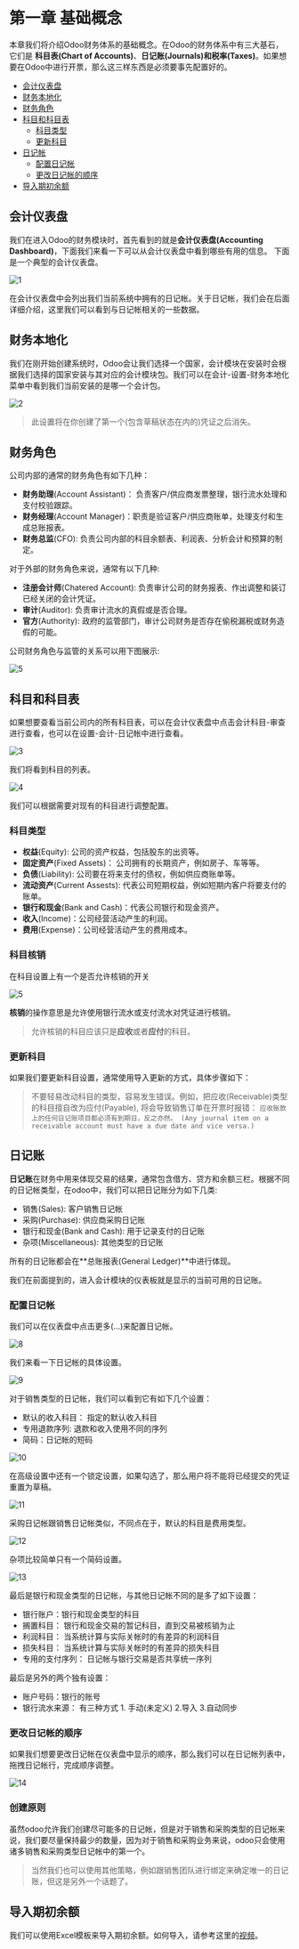 # 第一章 基础概念

本章我们将介绍Odoo财务体系的基础概念。在Odoo的财务体系中有三大基石，它们是
**科目表(Chart of Accounts)**、**日记账(Journals)**和**税率(Taxes)**。如果想要在Odoo中进行开票，那么这三样东西是必须要事先配置好的。

* [会计仪表盘](#会计仪表盘)
* [财务本地化](#财务本地化)
* [财务角色](#财务角色)
* [科目和科目表](#科目和科目表)
  * [科目类型](#科目类型)
  * [更新科目](#更新科目)
* [日记帐](#日记账)
  * [配置日记帐](#配置日记帐)
  * [更改日记帐的顺序](#更改日记帐的顺序)
* [导入期初余额](#导入期初余额)

## 会计仪表盘

我们在进入Odoo的财务模块时，首先看到的就是**会计仪表盘(Accounting Dashboard)**，下面我们来看一下可以从会计仪表盘中看到哪些有用的信息。
下面是一个典型的会计仪表盘。

![1](./images/AC1.png)

在会计仪表盘中会列出我们当前系统中拥有的日记帐。关于日记帐，我们会在后面详细介绍，这里我们可以看到与日记帐相关的一些数据。

## 财务本地化

我们在刚开始创建系统时，Odoo会让我们选择一个国家，会计模块在安装时会根据我们选择的国家安装与其对应的会计模块包。我们可以在会计-设置-财务本地化菜单中看到我们当前安装的是哪一个会计包。

![2](./images/AC2.png)

> 此设置将在你创建了第一个(包含草稿状态在内的)凭证之后消失。


## 财务角色

公司内部的通常的财务角色有如下几种：

* **财务助理**(Account Assistant)： 负责客户/供应商发票整理，银行流水处理和支付校验跟踪。
* **财务经理**(Account Manager)：职责是验证客户/供应商账单，处理支付和生成总账报表。
* **财务总监**(CFO): 负责公司内部的科目余额表、利润表、分析会计和预算的制定。

对于外部的财务角色来说，通常有以下几种:

* **注册会计师**(Chatered Account): 负责审计公司的财务报表、作出调整和装订已经关闭的会计凭证。
* **审计**(Auditor): 负责审计流水的真假或是否合理。
* **官方**(Authority): 政府的监管部门，审计公司财务是否存在偷税漏税或财务造假的可能。

公司财务角色与监管的关系可以用下图展示:

![5](./images/AC5.png)

## 科目和科目表

如果想要查看当前公司内的所有科目表，可以在会计仪表盘中点击会计科目-审查进行查看，也可以在设置-会计-日记帐中进行查看。

![3](./images/AC3.png)

我们将看到科目的列表。

![4](./images/AC4.png)

我们可以根据需要对现有的科目进行调整配置。

### 科目类型

* **权益**(Equity): 公司的资产权益，包括股东的出资等。
* **固定资产**(Fixed Assets)： 公司拥有的长期资产，例如房子、车等等。
* **负债**(Liability): 公司要在将来支付的债权，例如供应商账单等。
* **流动资产**(Current Assests): 代表公司短期权益，例如短期内客户将要支付的账单。
* **银行和现金**(Bank and Cash)：代表公司银行和现金资产。
* **收入**(Income)：公司经营活动产生的利润。
* **费用**(Expense)：公司经营活动产生的费用成本。

### 科目核销

在科目设置上有一个是否允许核销的开关

![5](./images/AC6.png)

**核销**的操作意思是允许使用银行流水或支付流水对凭证进行核销。

> 允许核销的科目应该只是**应收**或者**应付**的科目。

### 更新科目

如果我们要更新科目设置，通常使用导入更新的方式，具体步骤如下：

> 不要轻易改动科目的类型，容易发生错误。例如，把应收(Receivable)类型的科目擅自改为应付(Payable), 将会导致销售订单在开票时报错：
    ```
    应收账款上的任何日记账项目都必须有到期日，反之亦然。
    (Any journal item on a receivable account must have a due date and vice versa.)
    ```

## 日记账

**日记账**在财务中用来体现交易的结果，通常包含借方、贷方和余额三栏。根据不同的日记帐类型，在odoo中，我们可以把日记账分为如下几类:

* 销售(Sales): 客户销售日记帐
* 采购(Purchase): 供应商采购日记账
* 银行和现金(Bank and Cash): 用于记录支付的日记账
* 杂项(Miscellaneous): 其他类型的日记账

所有的日记账都会在**总账报表(General Ledger)**中进行体现。

我们在前面提到的，进入会计模块的仪表板就是显示的当前可用的日记账。

### 配置日记帐

我们可以在仪表盘中点击更多(...)来配置日记帐。

![8](./images/AC8.png)

我们来看一下日记帐的具体设置。

![9](./images/AC9.png)

对于销售类型的日记帐，我们可以看到它有如下几个设置：

* 默认的收入科目： 指定的默认收入科目
* 专用退款序列: 退款和收入使用不同的序列
* 简码：日记帐的短码

![10](./images/AC10.png)

在高级设置中还有一个锁定设置，如果勾选了，那么用户将不能将已经提交的凭证重置为草稿。

![11](./images/AC11.png)

采购日记帐跟销售日记帐类似，不同点在于，默认的科目是费用类型。

![12](./images/AC12.png)

杂项比较简单只有一个简码设置。

![13](./images/AC13.png)

最后是银行和现金类型的日记帐，与其他日记帐不同的是多了如下设置：

* 银行账户：银行和现金类型的科目
* 搁置科目： 银行和现金交易的暂记科目，直到交易被核销为止
* 利润科目： 当系统计算与实际关帐时的有差异的利润科目
* 损失科目： 当系统计算与实际关帐时的有差异的损失科目
* 专用的支付序列： 日记帐与银行交易是否共享统一序列

最后是另外的两个独有设置：

* 账户号码：银行的账号
* 银行流水来源： 有三种方式 1. 手动(未定义) 2.导入 3.自动同步

### 更改日记帐的顺序

如果我们想要更改日记帐在仪表盘中显示的顺序，那么我们可以在日记帐列表中，拖拽日记帐行，完成顺序调整。

![14](./images/AC14.png)

### 创建原则

虽然odoo允许我们创建尽可能多的日记帐，但是对于销售和采购类型的日记帐来说，我们要尽量保持最少的数量，因为对于销售和采购业务来说，odoo只会使用诸多销售和采购类型日记帐中的第一个。

> 当然我们也可以使用其他策略，例如跟销售团队进行绑定来确定唯一的日记账，但这是另外一个话题了。

## 导入期初余额

我们可以使用Excel模板来导入期初余额。如何导入，请参考这里的[视频](https://www.bilibili.com/video/BV1Sw411u7be/?spm_id_from=333.1007.0.0)。
